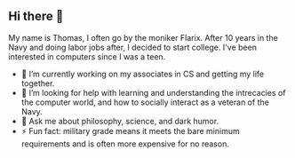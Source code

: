## Hi there 👋
My name is Thomas, I often go by the moniker Flarix.
After 10 years in the Navy and doing labor jobs after, I decided to start college. I've been interested in computers since I was a teen.
- 🔭 I’m currently working on my associates in CS and getting my life together.
- 🤔 I’m looking for help with learning and understanding the intrecacies of the computer world, and how to socially interact as a veteran of the Navy.
- 💬 Ask me about philosophy, science, and dark humor.
- ⚡ Fun fact: military grade means it meets the bare minimum requirements and is often more expensive for no reason.
